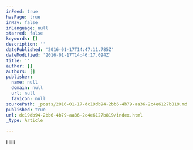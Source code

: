 ```yaml
---
inFeed: true
hasPage: true
inNav: false
inLanguage: null
starred: false
keywords: []
description: ''
datePublished: '2016-01-17T14:47:11.785Z'
dateModified: '2016-01-17T14:46:17.094Z'
title: ''
author: []
authors: []
publisher:
  name: null
  domain: null
  url: null
  favicon: null
sourcePath: _posts/2016-01-17-dc19db94-2bb6-4b79-aa36-2c4e6127b819.md
published: true
url: dc19db94-2bb6-4b79-aa36-2c4e6127b819/index.html
_type: Article

---
```

Hiiii
